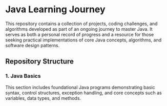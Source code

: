 # Java Learning Journey

This repository contains a collection of projects, coding challenges, and algorithms developed as part of an ongoing journey to master Java. It serves as both a personal record of progress and a resource for those seeking practical implementations of core Java concepts, algorithms, and software design patterns.

## Repository Structure

### 1. **Java Basics**
   This section includes foundational Java programs demonstrating basic syntax, control structures, exception handling, and core concepts such as variables, data types, and methods.
<!-- 
### 2. **Data Structures & Algorithms**
   This directory contains implementations of core data structures (arrays, linked lists, trees, stacks, queues) and algorithms (sorting, searching, recursion). These are designed to strengthen algorithmic problem-solving skills.
   
   - **Example**: Implementations of sorting algorithms (Bubble Sort, Merge Sort, Quick Sort).

### 3. **Object-Oriented Programming (OOP)**
   This section covers object-oriented programming principles, such as inheritance, polymorphism, encapsulation, and abstraction, through practical examples and projects.

### 4. **Design Patterns**
   This folder contains Java implementations of common design patterns, including but not limited to Singleton, Factory, Strategy, and Observer. Each pattern is implemented with an explanation of its usage and appropriate use cases.

### 5. **Problem Solving**
   A collection of coding challenges sourced from competitive programming platforms (LeetCode, Codeforces, etc.). This section focuses on developing proficiency in solving algorithmic problems.

### 6. **Backend Development (Spring Framework)**
   This section includes Java-based backend projects utilizing the Spring Framework. Projects focus on building RESTful APIs with Spring Boot, integrating with databases using JPA, and developing scalable backend solutions.

### 7. **Testing**
   This directory contains unit tests using JUnit and Mockito. These tests are designed to ensure the correctness of Java applications, demonstrating best practices in writing and organizing tests. -->